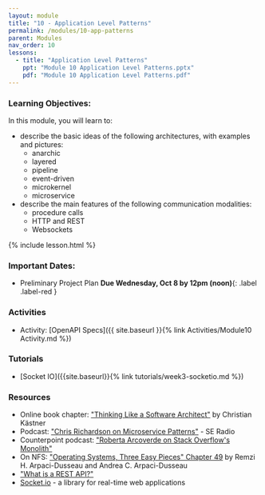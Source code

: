 ```yaml
---
layout: module
title: "10 - Application Level Patterns"
permalink: /modules/10-app-patterns
parent: Modules
nav_order: 10
lessons: 
  - title: "Application Level Patterns"
    ppt: "Module 10 Application Level Patterns.pptx"
    pdf: "Module 10 Application Level Patterns.pdf"
---
```


### Learning Objectives:
In this module, you will learn to:
* describe the basic ideas of the following architectures, with examples and pictures:
  * anarchic
  * layered
  * pipeline
  * event-driven
  * microkernel
  * microservice
* describe the main features of the following communication modalities:
  * procedure calls
  * HTTP and REST
  * Websockets



{% include lesson.html %}

### Important Dates:
* Preliminary Project Plan **Due Wednesday, Oct 8 by 12pm (noon)**{: .label .label-red }

### Activities
* Activity: [OpenAPI Specs]({{ site.baseurl }}{% link Activities/Module10 Activity.md %})

### Tutorials
* [Socket IO]({{site.baseurl}}{% link tutorials/week3-socketio.md %}) 

### Resources
* Online book chapter: ["Thinking Like a Software Architect"](https://ckaestne.medium.com/thinking-like-a-software-architect-121ea6919871)  by Christian Kästner
* Podcast: ["Chris Richardson on Microservice Patterns"](https://www.se-radio.net/2019/06/episode-370-chris-richardson-on-microservice-patterns/) - SE Radio
* Counterpoint podcast: ["Roberta Arcoverde on Stack Overflow's Monolith"](https://hanselminutes.com/847/engineering-stack-overflow-with-roberta-arcoverde)
* On NFS: ["Operating Systems, Three Easy Pieces" Chapter 49](https://pages.cs.wisc.edu/~remzi/OSTEP/dist-nfs.pdf) by Remzi H. Arpaci-Dusseau and Andrea C. Arpaci-Dusseau
* ["What is a REST API?"](https://www.sitepoint.com/rest-api/)
* [Socket.io](https://socket.io/) - a library for real-time web applications